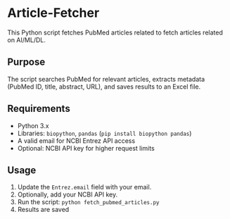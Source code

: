 # Article-Fetcher

This Python script fetches PubMed articles related to fetch articles related on AI/ML/DL.
## Purpose
The script searches PubMed for relevant articles, extracts metadata (PubMed ID, title, abstract, URL), and saves results to an Excel file.

## Requirements
- Python 3.x
- Libraries: `biopython`, `pandas` (`pip install biopython pandas`)
- A valid email for NCBI Entrez API access
- Optional: NCBI API key for higher request limits

## Usage
1. Update the `Entrez.email` field with your email.
2. Optionally, add your NCBI API key.
3. Run the script: `python fetch_pubmed_articles.py`
4. Results are saved 
